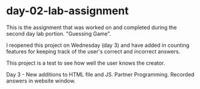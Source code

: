 # day-02-lab-assignment
This is the assignment that was worked on and completed during the second day lab portion. "Guessing Game".

I reopened this project on Wednesday (day 3) and have added in counting features for keeping track of the user's correct and incorrect answers.

This project is a test to see how well the user knows the creator.

Day 3 - New additions to HTML file and JS. Partner Programming. Recorded answers in website window. 
